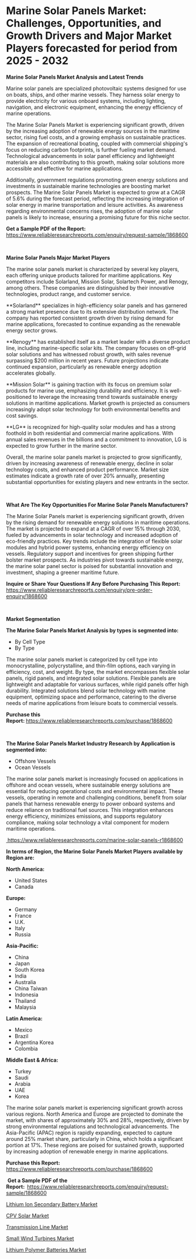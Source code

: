 <p><h1>Marine Solar Panels Market: Challenges, Opportunities, and Growth Drivers and Major Market Players forecasted for period from 2025 - 2032</h1></p><p><strong>Marine Solar Panels Market Analysis and Latest Trends</strong></p>
<p><p>Marine solar panels are specialized photovoltaic systems designed for use on boats, ships, and other marine vessels. They harness solar energy to provide electricity for various onboard systems, including lighting, navigation, and electronic equipment, enhancing the energy efficiency of marine operations. </p><p>The Marine Solar Panels Market is experiencing significant growth, driven by the increasing adoption of renewable energy sources in the maritime sector, rising fuel costs, and a growing emphasis on sustainable practices. The expansion of recreational boating, coupled with commercial shipping's focus on reducing carbon footprints, is further fueling market demand. Technological advancements in solar panel efficiency and lightweight materials are also contributing to this growth, making solar solutions more accessible and effective for marine applications.</p><p>Additionally, government regulations promoting green energy solutions and investments in sustainable marine technologies are boosting market prospects. The Marine Solar Panels Market is expected to grow at a CAGR of 5.6% during the forecast period, reflecting the increasing integration of solar energy in marine transportation and leisure activities. As awareness regarding environmental concerns rises, the adoption of marine solar panels is likely to increase, ensuring a promising future for this niche sector.</p></p>
<p><strong>Get a Sample PDF of the Report:&nbsp;</strong> <a href="https://www.reliableresearchreports.com/enquiry/request-sample/1868600?utm_campaign=31&utm_medium=2&utm_source=Github&utm_content=ia&utm_term=13022025&utm_id=marine-solar-panels">https://www.reliableresearchreports.com/enquiry/request-sample/1868600</a></p>
<p>&nbsp;</p>
<p><strong>Marine Solar Panels Major Market Players</strong></p>
<p><p>The marine solar panels market is characterized by several key players, each offering unique products tailored for maritime applications. Key competitors include Solarland, Mission Solar, Solartech Power, and Renogy, among others. These companies are distinguished by their innovative technologies, product range, and customer service.</p><p>**Solarland** specializes in high-efficiency solar panels and has garnered a strong market presence due to its extensive distribution network. The company has reported consistent growth driven by rising demand for marine applications, forecasted to continue expanding as the renewable energy sector grows.</p><p>**Renogy** has established itself as a market leader with a diverse product line, including marine-specific solar kits. The company focuses on off-grid solar solutions and has witnessed robust growth, with sales revenue surpassing $200 million in recent years. Future projections indicate continued expansion, particularly as renewable energy adoption accelerates globally.</p><p>**Mission Solar** is gaining traction with its focus on premium solar products for marine use, emphasizing durability and efficiency. It is well-positioned to leverage the increasing trend towards sustainable energy solutions in maritime applications. Market growth is projected as consumers increasingly adopt solar technology for both environmental benefits and cost savings.</p><p>**LG** is recognized for high-quality solar modules and has a strong foothold in both residential and commercial marine applications. With annual sales revenues in the billions and a commitment to innovation, LG is expected to grow further in the marine sector.</p><p>Overall, the marine solar panels market is projected to grow significantly, driven by increasing awareness of renewable energy, decline in solar technology costs, and enhanced product performance. Market size estimates indicate a growth rate of over 20% annually, presenting substantial opportunities for existing players and new entrants in the sector.</p></p>
<p>&nbsp;</p>
<p><strong>What Are The Key Opportunities For Marine Solar Panels Manufacturers?</strong></p>
<p><p>The Marine Solar Panels market is experiencing significant growth, driven by the rising demand for renewable energy solutions in maritime operations. The market is projected to expand at a CAGR of over 15% through 2030, fueled by advancements in solar technology and increased adoption of eco-friendly practices. Key trends include the integration of flexible solar modules and hybrid power systems, enhancing energy efficiency on vessels. Regulatory support and incentives for green shipping further bolster market prospects. As industries pivot towards sustainable energy, the marine solar panel sector is poised for substantial innovation and investment, shaping a greener maritime future.</p></p>
<p><strong>Inquire or Share Your Questions If Any Before Purchasing This Report:</strong> <a href="https://www.reliableresearchreports.com/enquiry/pre-order-enquiry/1868600?utm_campaign=31&utm_medium=2&utm_source=Github&utm_content=ia&utm_term=13022025&utm_id=marine-solar-panels">https://www.reliableresearchreports.com/enquiry/pre-order-enquiry/1868600</a></p>
<p>&nbsp;</p>
<p><strong>Market Segmentation</strong></p>
<p><strong>The Marine Solar Panels Market Analysis by types is segmented into:</strong></p>
<p><ul><li>By Cell Type</li><li>By Type</li></ul></p>
<p><p>The marine solar panels market is categorized by cell type into monocrystalline, polycrystalline, and thin-film options, each varying in efficiency, cost, and weight. By type, the market encompasses flexible solar panels, rigid panels, and integrated solar solutions. Flexible panels are lightweight and adaptable for various surfaces, while rigid panels offer high durability. Integrated solutions blend solar technology with marine equipment, optimizing space and performance, catering to the diverse needs of marine applications from leisure boats to commercial vessels.</p></p>
<p><strong>Purchase this Report:&nbsp;</strong><a href="https://www.reliableresearchreports.com/purchase/1868600?utm_campaign=31&utm_medium=2&utm_source=Github&utm_content=ia&utm_term=13022025&utm_id=marine-solar-panels">https://www.reliableresearchreports.com/purchase/1868600</a></p>
<p>&nbsp;</p>
<p><strong>The Marine Solar Panels Market Industry Research by Application is segmented into:</strong></p>
<p><ul><li>Offshore Vessels</li><li>Ocean Vessels</li></ul></p>
<p><p>The marine solar panels market is increasingly focused on applications in offshore and ocean vessels, where sustainable energy solutions are essential for reducing operational costs and environmental impact. These vessels, operating in remote and challenging conditions, benefit from solar panels that harness renewable energy to power onboard systems and reduce reliance on traditional fuel sources. This integration enhances energy efficiency, minimizes emissions, and supports regulatory compliance, making solar technology a vital component for modern maritime operations.</p></p>
<p><a href="https://www.reliableresearchreports.com/marine-solar-panels-r1868600?utm_campaign=31&utm_medium=2&utm_source=Github&utm_content=ia&utm_term=13022025&utm_id=marine-solar-panels">&nbsp;https://www.reliableresearchreports.com/marine-solar-panels-r1868600</a></p>
<p><strong>In terms of Region, the Marine Solar Panels Market Players available by Region are:</strong></p>
<p>
    <p> <strong> North America: </strong>
        <ul>
            <li>United States</li>
            <li>Canada</li>
        </ul>
        </p> 
    <p> <strong> Europe: </strong>
        <ul>
            <li>Germany</li>
            <li>France</li>
            <li>U.K.</li>
            <li>Italy</li>
            <li>Russia</li>
        </ul>
        </p> 
    <p> <strong> Asia-Pacific: </strong>
        <ul>
            <li>China</li>
            <li>Japan</li>
            <li>South Korea</li>
            <li>India</li>
            <li>Australia</li>
            <li>China Taiwan</li>
            <li>Indonesia</li>
            <li>Thailand</li>
            <li>Malaysia</li>
        </ul>
        </p> 
    <p> <strong> Latin America: </strong>
        <ul>
            <li>Mexico</li>
            <li>Brazil</li>
            <li>Argentina Korea</li>
            <li>Colombia</li>
        </ul>
        </p> 
    <p> <strong> Middle East & Africa: </strong>
        <ul>
            <li>Turkey</li>
            <li>Saudi</li>
            <li>Arabia</li>
            <li>UAE</li>
            <li>Korea</li>
        </ul>
    </p>
    </p>
<p><p>The marine solar panels market is experiencing significant growth across various regions. North America and Europe are projected to dominate the market, with shares of approximately 30% and 28%, respectively, driven by strong environmental regulations and technological advancements. The Asia-Pacific (APAC) region is rapidly expanding, expected to capture around 25% market share, particularly in China, which holds a significant portion at 17%. These regions are poised for sustained growth, supported by increasing adoption of renewable energy in marine applications.</p></p>
<p><strong>Purchase this Report: </strong><a href="https://www.reliableresearchreports.com/purchase/1868600?utm_campaign=31&utm_medium=2&utm_source=Github&utm_content=ia&utm_term=13022025&utm_id=marine-solar-panels">https://www.reliableresearchreports.com/purchase/1868600</a></p>
<p>&nbsp;<strong>Get a Sample PDF of the Report:&nbsp;&nbsp;</strong><a href="https://www.reliableresearchreports.com/enquiry/request-sample/1868600?utm_campaign=31&utm_medium=2&utm_source=Github&utm_content=ia&utm_term=13022025&utm_id=marine-solar-panels">https://www.reliableresearchreports.com/enquiry/request-sample/1868600</a></p>
<p><strong></strong></p>
<p><p><a href="https://github.com/zupankocka/Market-Research-Report-List-1/blob/main/lithium-ion-secondary-battery-market.md?utm_campaign=31&utm_medium=2&utm_source=Github&utm_content=ia&utm_term=13022025&utm_id=marine-solar-panels">Lithium Ion Secondary Battery Market</a></p><p><a href="https://github.com/vioarapoyil/Market-Research-Report-List-1/blob/main/cpv-solar-market.md?utm_campaign=31&utm_medium=2&utm_source=Github&utm_content=ia&utm_term=13022025&utm_id=marine-solar-panels">CPV Solar Market</a></p><p><a href="https://github.com/boisetwa16/Market-Research-Report-List-1/blob/main/transmission-line-market.md?utm_campaign=31&utm_medium=2&utm_source=Github&utm_content=ia&utm_term=13022025&utm_id=marine-solar-panels">Transmission Line Market</a></p><p><a href="https://github.com/bogganbillie6969/Market-Research-Report-List-1/blob/main/small-wind-turbines-market.md?utm_campaign=31&utm_medium=2&utm_source=Github&utm_content=ia&utm_term=13022025&utm_id=marine-solar-panels">Small Wind Turbines Market</a></p><p><a href="https://github.com/crooneinis80/Market-Research-Report-List-1/blob/main/lithium-polymer-batteries-market.md?utm_campaign=31&utm_medium=2&utm_source=Github&utm_content=ia&utm_term=13022025&utm_id=marine-solar-panels">Lithium Polymer Batteries Market</a></p></p>